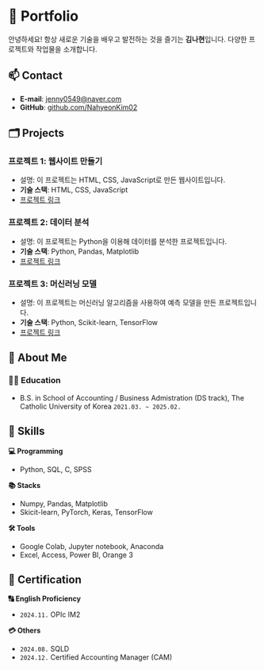 # 📌 Portfolio

안녕하세요! 항상 새로운 기술을 배우고 발전하는 것을 즐기는 **김나현**입니다.
다양한 프로젝트와 작업물을 소개합니다.

## 📫 Contact
- **E-mail**: [jenny0549@naver.com](mailto:jenny0549@naver.com)
- **GitHub**: [github.com/NahyeonKim02](https://github.com/NahyeonKim02)


## 🗂️ Projects

### 프로젝트 1: 웹사이트 만들기

- 설명: 이 프로젝트는 HTML, CSS, JavaScript로 만든 웹사이트입니다.
- **기술 스택**: HTML, CSS, JavaScript
- [프로젝트 링크](https://github.com/NahyeonKim02/project1)

### 프로젝트 2: 데이터 분석

- 설명: 이 프로젝트는 Python을 이용해 데이터를 분석한 프로젝트입니다.
- **기술 스택**: Python, Pandas, Matplotlib
- [프로젝트 링크](https://github.com/NahyeonKim02/project2)

### 프로젝트 3: 머신러닝 모델

- 설명: 이 프로젝트는 머신러닝 알고리즘을 사용하여 예측 모델을 만든 프로젝트입니다.
- **기술 스택**: Python, Scikit-learn, TensorFlow
- [프로젝트 링크](https://github.com/NahyeonKim02/project3)


## 🔭 About Me

### 🧑‍🎓 Education
- B.S. in School of Accounting / Business Admistration (DS track), The Catholic University of Korea ```2021.03. ~ 2025.02.``` 


## 🎨 Skills
**💻 Programming**
- Python, SQL, C, SPSS

**📚 Stacks**
- Numpy, Pandas, Matplotlib
- Skicit-learn, PyTorch, Keras, TensorFlow

**🛠️ Tools**
- Google Colab, Jupyter notebook, Anaconda
- Excel, Access, Power BI, Orange 3


## 🪪 Certification
**🔠 English Proficiency**
- ```2024.11.```  OPIc IM2

**💳 Others**
- ```2024.08.```  SQLD
- ```2024.12.```  Certified Accounting Manager (CAM)
